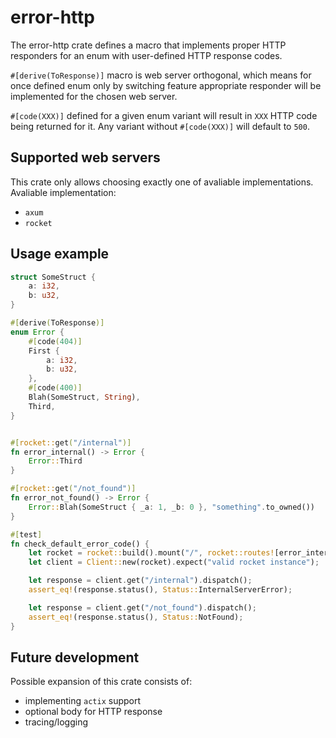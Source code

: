# error-http

The error-http crate defines a macro that implements proper HTTP responders for an enum with user-defined HTTP response codes. 

`#[derive(ToResponse)]` macro is web server orthogonal, which means for once defined enum only by switching feature
appropriate responder will be implemented for the chosen web server.

`#[code(XXX)]` defined for a given enum variant will result in `XXX` HTTP code being returned for it. Any variant without `#[code(XXX)]` will default to `500`.

## Supported web servers

This crate only allows choosing exactly one of avaliable implementations. Avaliable implementation:
- `axum`
- `rocket`

## Usage example

```rust
struct SomeStruct {
    a: i32,
    b: u32,
}

#[derive(ToResponse)]
enum Error {
    #[code(404)]
    First {
        a: i32,
        b: u32,
    },
    #[code(400)]
    Blah(SomeStruct, String),
    Third,
}


#[rocket::get("/internal")]
fn error_internal() -> Error {
    Error::Third
}

#[rocket::get("/not_found")]
fn error_not_found() -> Error {
    Error::Blah(SomeStruct { _a: 1, _b: 0 }, "something".to_owned())
}

#[test]
fn check_default_error_code() {
    let rocket = rocket::build().mount("/", rocket::routes![error_internal, error_not_found]);
    let client = Client::new(rocket).expect("valid rocket instance");

    let response = client.get("/internal").dispatch();
    assert_eq!(response.status(), Status::InternalServerError);

    let response = client.get("/not_found").dispatch();
    assert_eq!(response.status(), Status::NotFound);
}
```

## Future development
Possible expansion of this crate consists of:
- implementing `actix` support
- optional body for HTTP response
- tracing/logging
